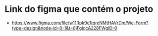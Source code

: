 # Link do figma que contém o projeto
* https://www.figma.com/file/w11Rpk9e1tqreNMtHAVrDm/We-Form?type=design&node-id=0-1&t=8jFgiqcA228FWgID-0
